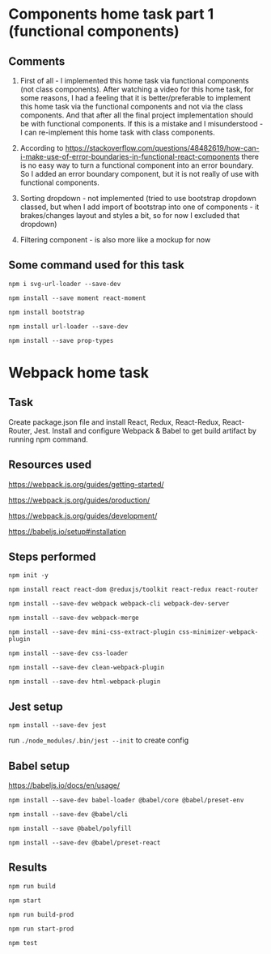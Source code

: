 # Components home task part 1 (functional components)

## Comments

1. First of all - I implemented this home task via functional components (not
   class components). After watching a video for this home task, for some
   reasons, I had a feeling that it is better/preferable to implement this home
   task via the functional components and not via the class components. And that
   after all the final project implementation should be with functional
   components. If this is a mistake and I misunderstood - I can re-implement
   this home task with class components.

2. According to
   https://stackoverflow.com/questions/48482619/how-can-i-make-use-of-error-boundaries-in-functional-react-components
   there is no easy way to turn a functional component into an error boundary.
   So I added an error boundary component, but it is not really of use with
   functional components.

3. Sorting dropdown - not implemented (tried to use bootstrap dropdown classed,
   but when I add import of bootstrap into one of components - it brakes/changes
   layout and styles a bit, so for now I excluded that dropdown)

4. Filtering component - is also more like a mockup for now

## Some command used for this task

`npm i svg-url-loader --save-dev`

`npm install --save moment react-moment`

`npm install bootstrap`

`npm install url-loader --save-dev`

`npm install --save prop-types`

# Webpack home task

## Task

Create package.json file and install React, Redux, React-Redux, React-Router,
Jest. Install and configure Webpack & Babel to get build artifact by running npm
command.

## Resources used

https://webpack.js.org/guides/getting-started/

https://webpack.js.org/guides/production/

https://webpack.js.org/guides/development/

https://babeljs.io/setup#installation

## Steps performed

`npm init -y`

`npm install react react-dom @reduxjs/toolkit react-redux react-router`

`npm install --save-dev webpack webpack-cli webpack-dev-server`

`npm install --save-dev webpack-merge`

`npm install --save-dev mini-css-extract-plugin css-minimizer-webpack-plugin`

`npm install --save-dev css-loader`

`npm install --save-dev clean-webpack-plugin`

`npm install --save-dev html-webpack-plugin`

## Jest setup

`npm install --save-dev jest`

run `./node_modules/.bin/jest --init` to create config

## Babel setup

https://babeljs.io/docs/en/usage/

`npm install --save-dev babel-loader @babel/core @babel/preset-env`

`npm install --save-dev @babel/cli`

`npm install --save @babel/polyfill`

`npm install --save-dev @babel/preset-react`

## Results

`npm run build`

`npm start`

`npm run build-prod`

`npm run start-prod`

`npm test`
